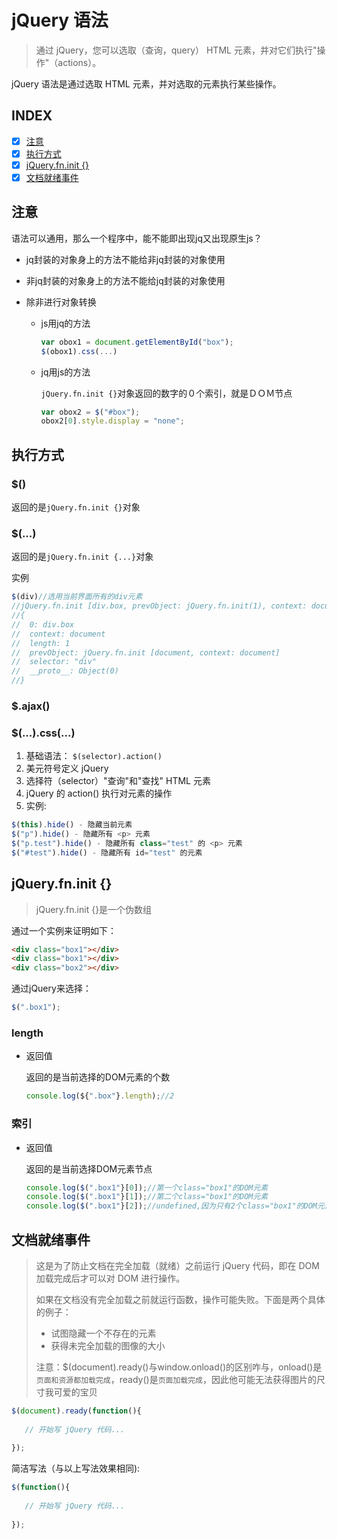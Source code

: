# jQuery 语法

> 通过 jQuery，您可以选取（查询，query） HTML 元素，并对它们执行"操作"（actions）。

jQuery 语法是通过选取 HTML 元素，并对选取的元素执行某些操作。

## INDEX

- [x] [注意](#注意)
- [x] [执行方式](#执行方式)
- [x] [jQuery.fn.init {}](#jQuery.fn.init {})
- [x] [文档就绪事件](#文档就绪事件)

## 注意

语法可以通用，那么一个程序中，能不能即出现jq又出现原生js？

- jq封装的对象身上的方法不能给非jq封装的对象使用

- 非jq封装的对象身上的方法不能给jq封装的对象使用

- 除非进行对象转换

  - js用jq的方法

    ```js
    var obox1 = document.getElementById("box");
    $(obox1).css(...)
    ```

  - jq用js的方法

    `jQuery.fn.init {}`对象返回的数字的０个索引，就是ＤＯＭ节点

    ```js
    var obox2 = $("#box");
    obox2[0].style.display = "none";
    ```

    

## 执行方式

### $()

返回的是`jQuery.fn.init {}`对象

### $(...)

返回的是`jQuery.fn.init {...}`对象

实例

```js
$(div)//选用当前界面所有的div元素
//jQuery.fn.init [div.box, prevObject: jQuery.fn.init(1), context: document, selector: "div"]
//{
//	0: div.box
//	context: document
//	length: 1
//	prevObject: jQuery.fn.init [document, context: document]
//	selector: "div"
//	__proto__: Object(0)
//}

```



### $.ajax()



### $(...).css(...)

1. 基础语法： `$(selector).action()`
2. 美元符号定义 jQuery
3. 选择符（selector）"查询"和"查找" HTML 元素
4. jQuery 的 action() 执行对元素的操作
5. 实例:

```js
$(this).hide() - 隐藏当前元素
$("p").hide() - 隐藏所有 <p> 元素
$("p.test").hide() - 隐藏所有 class="test" 的 <p> 元素
$("#test").hide() - 隐藏所有 id="test" 的元素
```





## jQuery.fn.init {}

> jQuery.fn.init {}是一个伪数组

通过一个实例来证明如下：

```html
<div class="box1"></div>
<div class="box1"></div>
<div class="box2"></div>
```

通过jQuery来选择：

```js
$(".box1");
```

### length

- 返回值

  返回的是当前选择的DOM元素的个数

  ```js
  console.log(${".box"}.length);//2
  ```

### 索引

- 返回值

  返回的是当前选择DOM元素节点

  ```js
  console.log($(".box1"}[0]);//第一个class="box1"的DOM元素
  console.log($(".box1"}[1]);//第二个class="box1"的DOM元素
  console.log($(".box1"}[2]);//undefined,因为只有2个class="box1"的DOM元素
  ```



## 文档就绪事件

> 这是为了防止文档在完全加载（就绪）之前运行 jQuery 代码，即在 DOM 加载完成后才可以对 DOM 进行操作。
>
> 如果在文档没有完全加载之前就运行函数，操作可能失败。下面是两个具体的例子：
>
> - 试图隐藏一个不存在的元素
> - 获得未完全加载的图像的大小
>
> 注意：$(document).ready()与window.onload()的区别咋与，onload()是`页面和资源都加载完成`，ready()是`页面加载完成`，因此他可能无法获得图片的尺寸我可爱的宝贝

```js
$(document).ready(function(){
 
   // 开始写 jQuery 代码...
 
});
```



简洁写法（与以上写法效果相同):

```js
$(function(){
 
   // 开始写 jQuery 代码...
 
});
```

